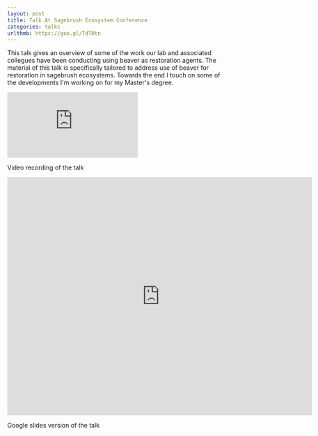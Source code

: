 ```yaml
---
layout: post
title: Talk At Sagebrush Ecosystem Conference
categories: talks
urlthmb: https://goo.gl/TdT0tn
---
```

This talk gives an overview of some of the work our lab and associated collegues have been conducting using beaver as restoration agents. The material of this talk is specifically tailored to address use of beaver for restoration in sagebrush ecosystems. 
Towards the end I touch on some of the developments I'm working on for my Master's degree.

<div class="blog-video">
	<iframe src="https://www.youtube.com/embed/8ehvvGcwwmU" frameborder="0" allowfullscreen></iframe>
	<p>Video recording of the talk</p>
</div>

<div class="blog-slides">
	<iframe src="https://docs.google.com/presentation/d/19GWi2T8TV4E1r1ubG7kCYswV-mSmluURDBm8Bp-XFAA/embed?start=false&loop=false&delayms=5000" frameborder="0" width="700" height="546" allowfullscreen="true" mozallowfullscreen="true" webkitallowfullscreen="true"></iframe>
	<p>Google slides version of the talk</p>
</div>